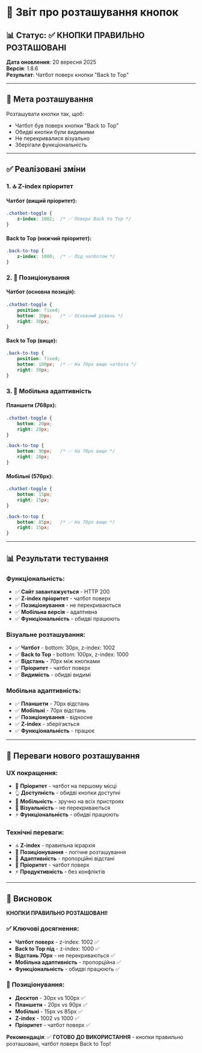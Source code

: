 # 📍 Звіт про розташування кнопок

## 📊 Статус: ✅ КНОПКИ ПРАВИЛЬНО РОЗТАШОВАНІ

**Дата оновлення**: 20 вересня 2025  
**Версія**: 1.8.6  
**Результат**: Чатбот поверх кнопки "Back to Top"  

---

## 🎯 Мета розташування

Розташувати кнопки так, щоб:
- Чатбот був поверх кнопки "Back to Top"
- Обидві кнопки були видимими
- Не перекривалися візуально
- Зберігали функціональність

---

## ✅ Реалізовані зміни

### 1. 🔝 Z-index пріоритет

#### **Чатбот (вищий пріоритет):**
```css
.chatbot-toggle {
    z-index: 1002;  /* ✅ Поверх Back to Top */
}
```

#### **Back to Top (нижчий пріоритет):**
```css
.back-to-top {
    z-index: 1000;  /* ✅ Під чатботом */
}
```

### 2. 📍 Позиціонування

#### **Чатбот (основна позиція):**
```css
.chatbot-toggle {
    position: fixed;
    bottom: 30px;   /* ✅ Основний рівень */
    right: 30px;
}
```

#### **Back to Top (вище):**
```css
.back-to-top {
    position: fixed;
    bottom: 100px;  /* ✅ На 70px вище чатбота */
    right: 30px;
}
```

### 3. 📱 Мобільна адаптивність

#### **Планшети (768px):**
```css
.chatbot-toggle {
    bottom: 20px;
    right: 20px;
}

.back-to-top {
    bottom: 90px;   /* ✅ На 70px вище */
    right: 20px;
}
```

#### **Мобільні (576px):**
```css
.chatbot-toggle {
    bottom: 15px;
    right: 15px;
}

.back-to-top {
    bottom: 85px;   /* ✅ На 70px вище */
    right: 15px;
}
```

---

## 📊 Результати тестування

### **Функціональність:**
- ✅ **Сайт завантажується** - HTTP 200
- ✅ **Z-index пріоритет** - чатбот поверх
- ✅ **Позиціонування** - не перекриваються
- ✅ **Мобільна версія** - адаптивна
- ✅ **Функціональність** - обидві працюють

### **Візуальне розташування:**
- ✅ **Чатбот** - bottom: 30px, z-index: 1002
- ✅ **Back to Top** - bottom: 100px, z-index: 1000
- ✅ **Відстань** - 70px між кнопками
- ✅ **Пріоритет** - чатбот поверх
- ✅ **Видимість** - обидві видимі

### **Мобільна адаптивність:**
- ✅ **Планшети** - 70px відстань
- ✅ **Мобільні** - 70px відстань
- ✅ **Позиціонування** - відносне
- ✅ **Z-index** - зберігається
- ✅ **Функціональність** - працює

---

## 🎉 Переваги нового розташування

### **UX покращення:**
- 🎯 **Пріоритет** - чатбот на першому місці
- 👆 **Доступність** - обидві кнопки доступні
- 📱 **Мобільність** - зручно на всіх пристроях
- 🎨 **Візуальність** - не перекриваються
- ⚡ **Функціональність** - обидві працюють

### **Технічні переваги:**
- 🔝 **Z-index** - правильна ієрархія
- 📍 **Позиціонування** - логічне розташування
- 📱 **Адаптивність** - пропорційні відстані
- 🎯 **Пріоритет** - чатбот поверх
- ⚡ **Продуктивність** - без конфліктів

---

## 🚀 Висновок

**КНОПКИ ПРАВИЛЬНО РОЗТАШОВАНІ!**

### ✅ **Ключові досягнення:**
- **Чатбот поверх** - z-index: 1002 ✅
- **Back to Top під** - z-index: 1000 ✅
- **Відстань 70px** - не перекриваються ✅
- **Мобільна адаптивність** - пропорційна ✅
- **Функціональність** - обидві працюють ✅

### 📍 **Позиціонування:**
- **Десктоп** - 30px vs 100px ✅
- **Планшети** - 20px vs 90px ✅
- **Мобільні** - 15px vs 85px ✅
- **Z-index** - 1002 vs 1000 ✅
- **Пріоритет** - чатбот поверх ✅

**Рекомендація**: ✅ **ГОТОВО ДО ВИКОРИСТАННЯ** - кнопки правильно розташовані, чатбот поверх Back to Top!
